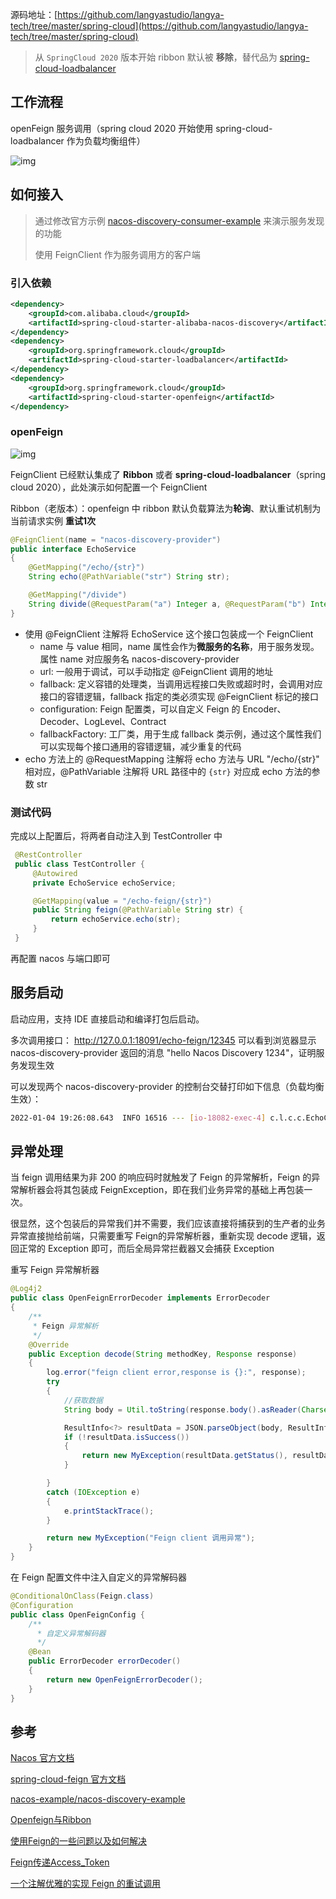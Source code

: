 源码地址：[https://github.com/langyastudio/langya-tech/tree/master/spring-cloud](https://github.com/langyastudio/langya-tech/tree/master/spring-cloud)

> 从 `SpringCloud 2020` 版本开始 ribbon 默认被 **移除**，替代品为 [spring-cloud-loadbalancer](https://docs.spring.io/spring-cloud-commons/docs/current/reference/html/#spring-cloud-loadbalancer)



## 工作流程

openFeign 服务调用（spring cloud 2020 开始使用 spring-cloud-loadbalancer 作为负载均衡组件）

![img](https://img-note.langyastudio.com/202201051650195.png?x-oss-process=style/watermark)



## 如何接入

> 通过修改官方示例 [nacos-discovery-consumer-example](https://github.com/alibaba/spring-cloud-alibaba/tree/2020.0.0/spring-cloud-alibaba-examples/nacos-example/nacos-discovery-example/nacos-discovery-consumer-example) 来演示服务发现的功能
>
> 使用 FeignClient 作为服务调用方的客户端

### 引入依赖

```xml
<dependency>
    <groupId>com.alibaba.cloud</groupId>
    <artifactId>spring-cloud-starter-alibaba-nacos-discovery</artifactId>
</dependency>
<dependency>
    <groupId>org.springframework.cloud</groupId>
    <artifactId>spring-cloud-starter-loadbalancer</artifactId>
</dependency>
<dependency>
    <groupId>org.springframework.cloud</groupId>
    <artifactId>spring-cloud-starter-openfeign</artifactId>
</dependency>
```



### openFeign 

![img](https://img-note.langyastudio.com/202201052236494.png?x-oss-process=style/watermark)

FeignClient 已经默认集成了 **Ribbon** 或者 **spring-cloud-loadbalancer**（spring cloud 2020），此处演示如何配置一个 FeignClient

Ribbon（老版本）：openfeign 中 ribbon 默认负载算法为**轮询**、默认重试机制为当前请求实例 **重试1次**

```java
@FeignClient(name = "nacos-discovery-provider")
public interface EchoService
{
    @GetMapping("/echo/{str}")
    String echo(@PathVariable("str") String str);

    @GetMapping("/divide")
    String divide(@RequestParam("a") Integer a, @RequestParam("b") Integer b);
}
```

- 使用 @FeignClient 注解将 EchoService 这个接口包装成一个 FeignClient
  - name 与 value 相同，name 属性会作为**微服务的名称**，用于服务发现。属性 name 对应服务名 nacos-discovery-provider
  - url: 一般用于调试，可以手动指定 @FeignClient 调用的地址
  - fallback: 定义容错的处理类，当调用远程接口失败或超时时，会调用对应接口的容错逻辑，fallback 指定的类必须实现 @FeignClient 标记的接口
  - configuration: Feign 配置类，可以自定义 Feign 的 Encoder、Decoder、LogLevel、Contract
  - fallbackFactory:  工厂类，用于生成 fallback 类示例，通过这个属性我们可以实现每个接口通用的容错逻辑，减少重复的代码
- echo 方法上的 @RequestMapping 注解将 echo 方法与 URL "/echo/{str}" 相对应，@PathVariable 注解将 URL 路径中的 `{str}` 对应成 echo 方法的参数 str



### 测试代码

完成以上配置后，将两者自动注入到 TestController 中

```java
 @RestController
 public class TestController { 
     @Autowired
     private EchoService echoService; 

     @GetMapping(value = "/echo-feign/{str}")
     public String feign(@PathVariable String str) {
         return echoService.echo(str);
     }
 }
```

再配置 nacos 与端口即可



## 服务启动

启动应用，支持 IDE 直接启动和编译打包后启动。

多次调用接口：  http://127.0.0.1:18091/echo-feign/12345 可以看到浏览器显示 nacos-discovery-provider 返回的消息 "hello Nacos Discovery 1234"，证明服务发现生效

可以发现两个 nacos-discovery-provider 的控制台交替打印如下信息（负载均衡生效）：

```bash
2022-01-04 19:26:08.643  INFO 16516 --- [io-18082-exec-4] c.l.c.c.EchoController                   : 1234
```



## 异常处理

当 feign 调用结果为非 200 的响应码时就触发了 Feign 的异常解析，Feign 的异常解析器会将其包装成 FeignException，即在我们业务异常的基础上再包装一次。

很显然，这个包装后的异常我们并不需要，我们应该直接将捕获到的生产者的业务异常直接抛给前端，只需要重写 Feign的异常解析器，重新实现 decode 逻辑，返回正常的 Exception 即可，而后全局异常拦截器又会捕获 Exception



重写 Feign 异常解析器

```java
@Log4j2
public class OpenFeignErrorDecoder implements ErrorDecoder
{
    /**
     * Feign 异常解析
     */
    @Override
    public Exception decode(String methodKey, Response response)
    {
        log.error("feign client error,response is {}:", response);
        try
        {
            //获取数据
            String body = Util.toString(response.body().asReader(Charset.defaultCharset()));

            ResultInfo<?> resultData = JSON.parseObject(body, ResultInfo.class);
            if (!resultData.isSuccess())
            {
                return new MyException(resultData.getStatus(), resultData.getMessage());
            }

        }
        catch (IOException e)
        {
            e.printStackTrace();
        }

        return new MyException("Feign client 调用异常");
    }
}
```

在 Feign 配置文件中注入自定义的异常解码器

```java
@ConditionalOnClass(Feign.class)
@Configuration
public class OpenFeignConfig {  
    /**
      * 自定义异常解码器
      */
    @Bean
    public ErrorDecoder errorDecoder()
    {
        return new OpenFeignErrorDecoder();
    }
}
```



## 参考

[Nacos 官方文档](https://nacos.io/zh-cn/docs/what-is-nacos.html)

[spring-cloud-feign 官方文档](https://cloud.spring.io/spring-cloud-openfeign/reference/html/#spring-cloud-feign)

[nacos-example/nacos-discovery-example](https://github.com/alibaba/spring-cloud-alibaba/tree/master/spring-cloud-alibaba-examples/nacos-example/nacos-discovery-example)

[Openfeign与Ribbon](https://www.cnblogs.com/unchain/p/13405814.html)

[使用Feign的一些问题以及如何解决](https://mp.weixin.qq.com/s?__biz=MzAwMTk4NjM1MA==&mid=2247499532&idx=1&sn=3e1fdfaa339480b3b09632155e03a60a&chksm=9ad3e54dada46c5ba536975726b4c7dbba6f4010da8ffe80be0724171fbb0b9039843faf5d7f&token=1863605670&lang=zh_CN#rd)

[Feign传递Access_Token](https://mp.weixin.qq.com/s?__biz=MzAwMTk4NjM1MA==&mid=2247484278&idx=1&sn=8386577cefc184c4945ec3f448e972c4&chksm=9ad01937ada790210ec86d2c3231108e9378f3ef86941e07e1ac21ea91c6804c55a27810b96b&token=1863605670&lang=zh_CN#rd)

[一个注解优雅的实现 Feign 的重试调用](https://mp.weixin.qq.com/s/9p_uBRzDu5q70hzHpPY3Xg)
